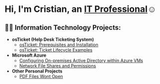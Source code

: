 <h1>Hi, I'm Cristian, an <a href="https://www.linkedin.com/in/cristian-maldonado-745981255/">IT Professional</a>☺</h1>

<h2>👨‍💻 Information Technology Projects:</h2>

- <b>osTicket (Help Desk Ticketing System)</b>
  - [osTicket: Prerequisites and Installation](https://github.com/Cris329983/osticket-prereqs)
  - [osTicket: Ticket Lifecycle Examples](https://github.com/Cris329983/ticket-lifecycle)
- <b>Microsoft Azure</b>
  - [Configuring On-premises Active Directory within Azure VMs](https://github.com/Cris329983/configure-ad)
  - [Network File Shares and Permissions](https://github.com/Cris329983/azure-network-protocols)
- <b>Other Personal Projects</b>
  - [PDF Files Wont Open](https://github.com/Cris329983/pdf)



